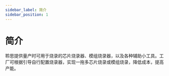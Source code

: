 ```yaml
---
sidebar_label: 简介
sidebar_position: 1
---
```


# 简介

聆思提供量产时可用于烧录的芯片烧录器、模组烧录器，以及各种辅助小工具。工厂可根据引导自行配置烧录器，实现一拖多芯片烧录或模组烧录，降低成本，提高产能。
